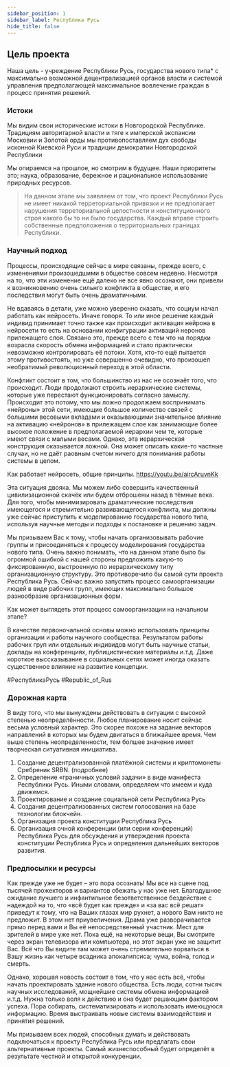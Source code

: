 ```yaml
---
sidebar_position: 1
sidebar_label: Республика Русь
hide_title: false
---
```


## Цель проекта

Наша цель - учреждение Республики Русь, государства нового типа* с максимально
возможной децентрализацией органов власти и системой управления предполагающей
максимальное вовлечение граждан в процесс принятия решений.

### Истоки

Мы видим свои исторические истоки в Новгородской Республике. Традициям авторитарной
власти и тяге к имперской экспансии Московии и Золотой орды мы противопоставляем дух
свободы исконной Киевской Руси и традиции демократии Новгородской Республики

Мы опираемся на прошлое, но смотрим в будущее. Наши приоритеты это; наука,
образование, бережное и рациональное использование природных ресурсов.

> На данном этапе мы заявляем от том, что проект Республики Русь не имеет никакой терреториальной
привязки и не предполагает нарушения терреториальной целостности и конституционного строя какого бы то ни
было государства. Каждый вправе строить собственные предположения о территориальных границах
Республики.

### Научный подход

Процессы, происходящие сейчас в мире связаны, прежде всего, с изменениями
произошедшими в обществе совсем недевно. Несмотря на то, что эти изменение ещё
далеко не все явно осознают, они привели к возникновению очень сильнго конфликта в
обществе, и его последствия могут быть очень драматичными.

Не вдаваясь в детали, уже можно уверенно сказать, что социум начал работать как
нейросеть. Иначе говоря. То или иное решение каждый индивид принимает точно также как
происходит активация нейрона в нейросети то есть на основании конфигурации активаций
неронов прилежащего слоя. Связано это, прежде всего с тем что на порядки возрасла
скорость обмена информацией и стало практически невозможно контролировать её потоки.
Хотя, кто-то ещё пытается этому противостоять, но уже совершенно очевидно, что
произошел необратимый революционный переход в этой области.

Конфликт состоит в том, что большинство из нас не осознаёт того, что происходит.
Люди продолжают строить иерархические системы, которые уже перестают
функционировать согласно замыслу. Происходит это потому, что мы ложно продолжаем
воспринимать «нейроны» этой сети, имеющие большое количество связей с большими
весовыми вкладами и оказывающими значительное влияние на активацию «нейронов» в
прилежащем слое как занимающие более высокое положение в предполагаемой иерархии
чем те, которые имеют связи с малыми весами. Однако, эта иерархическая конструкция
оказывается ложной. Она может описать какие-то частные случаи, но не даёт раовным
счетом ничего для понимания работы системы в целом.

Как работает нейросеть, общие принципы. https://youtu.be/aircAruvnKk

Эта ситуация двояка. Мы можем либо совершить качественный цивилизационной
скачёк или будем отброшены назад в тёмные века. Для того, чтобы минимизировать
драматические последствия имеющегося и стремительно развивающегося конфликта, мы
должны уже сейчас приступить к моделированию государства нового типа, используя
научные методы и подходы к постановке и решению задач.

Мы призываем Вас к тому, чтобы начать организовывать рабочие группы и
присоединяться к процессу моделирования государства нового типа. Очень важно
понимать, что на данном этапе было бы огромной ошибкой с нашей стороны предложить
какую-то фиксированную, выстроенную по иерархическому типу организационную
структуру. Это противоречило бы самой сути проекта Республика Русь. Сейчас важно
запустить процесс самоорганизации людей в виде рабочих групп, имеющих максимально
большое разнообразие организационных форм.

Как может выглядеть этот процесс самоорганизации на начальном этапе?

В качестве первоночальной основы можно использовать принципы организации и
работы научного сообщества. Результатом работы рабочих груп или отдельных индивидов
могут быть научные статьи, доклады на конференциях, публицистические материалы и.т.д.
Даже короткое выссказывание в социальных сетях может иногда оказать существенное
влияние на развитие концепции.

#РеспубликаРусь #Republic_of_Rus

### Дорожная карта
В виду того, что мы вынуждены действовать в ситуации с высокой степенью
неопределённости. Любое планирование носит сейчас весьма условный характер. Это
скорее похоже на задание векторов направлений в которых мы будем двигаться в
ближайшее время. Чем выше степень неопределенности, тем болшее значение имеет
творческая ситуативная инициатива.

1. Создание децентрализованной платёжной системы и криптомонеты Сребреник SRBN. (подробнее)
2. Определение «граничных условий задачи» в виде манифеста Республики Русь. Иными словами, определяем что имеем и куда движемся.
3. Проектирование и создание социальной сети Республика Русь
4. Создания децентрализованных систем голосования на базе технологии блокчейн.
5. Организация проекта конституции Республика Русь
6. Организация очной конференции (или серии конференций) Республика Русь для обсуждения и утверждения проекта конституции Республика Русь и определения дальнейших векторов развития.

### Предпосылки и ресурсы

Как прежде уже не будет – это пора осознать! Мы все на сцене под тысячей прожекторов и
вариантов сбежать у нас уже нет. Благодушное ожидание лучшего и инфантильное
безответственное бездействие с надеждой на то, что «всё будет как прежде» и «за вас всё
решат» приведут к тому, что на Ваших глазах мир рухнет, а нового Вам никто не предложит.
В этом нет приувеличения. Драма уже разворачивается прямо перед вами и Вы её
непосредственный участник. Мест для зрителей в мире уже нет. Пока ещё, на некоторые
вещи, Вы смотрите через экран телевизора или компьютера, но этот экран уже не защитит
Вас. Всё что Вы видите там может очень стремительно ворваться в Вашу жизнь как четыре
всадника апокалипсиса; чума, война, голод и смерть.

Однако, хорошая новость состоит в том, что у нас есть всё, чтобы начать проектировать
здание нового общества. Есть люди, сотни тысяч научных исследований, мощнейшие
системы обмена информацией и.т.д. Нужна только воля к действию и она будет решающим
фактором успеха. Пора собирать, систематизировать и использовать имеющуюся
информацию. Время выстраивать новые системы взаимодействия и принятия решений.

Мы призываем всех людей, способных думать и действовать подключаться к проекту
Республика Русь или предлагать свои альтернативные проекты. Самый жизнеспособный
будет определёт в результате честной и открытой конкуренции.
